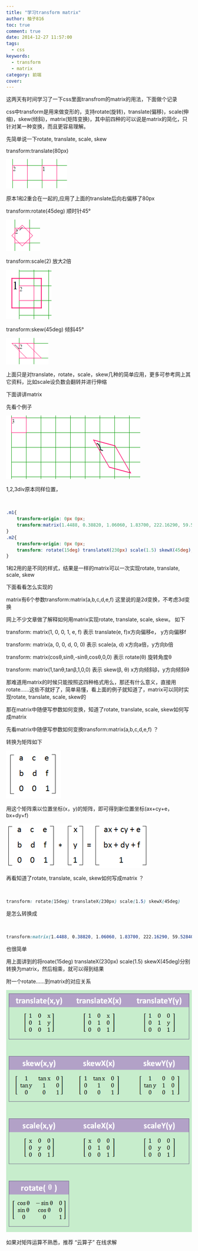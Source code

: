 ```yaml
---
title: "学习transform matrix"
author: 柚子816
toc: true
comment: true
date: 2014-12-27 11:57:00
tags: 
  - css
keywords:
  - transform
  - matrix
category: 前端
cover: 
---
```


这两天有时间学习了一下css里面transfrom的matrix的用法，下面做个记录

css中transform是用来做变形的，支持rotate(旋转)，translate(偏移)，scale(伸缩)，skew(倾斜)，matrix(矩阵变换)，其中前四种的可以说是matrix的简化，只针对某一种变换，而且更容易理解。

先简单说一下rotate, translate, scale, skew

transform:translate(80px)

![](./c7bda852-3c2e-3cd7-b265-c650bdbddb6d.png)

原本1和2重合在一起的,应用了上面的translate后向右偏移了80px

transform:rotate(45deg) 顺时针45°

![](./07bb247f-c184-35ed-b2e8-150600e0f79d.png)

transform:scale(2) 放大2倍  

![](./2a7df4a9-1025-3852-87dd-49609c72dede.png)

transform:skew(45deg) 倾斜45°  

![](./dc8c0984-3246-37d4-8139-c4862a2ae417.png)

上面只是对translate，rotate，scale，skew几种的简单应用，更多可参考网上其它资料，比如scale设负数会翻转并进行伸缩

下面讲讲matrix

先看个例子

![](./ea5c6c47-69c7-35d4-9304-7d6496403845.png)

1,2,3div原本同样位置，


​    
```css
.m1{
    transform-origin: 0px 0px;
    transform:matrix(1.4488, 0.38820, 1.06060, 1.83700, 222.16290, 59.52840)
}
.m2{
    transform-origin: 0px 0px;
    transform: rotate(15deg) translateX(230px) scale(1.5) skewX(45deg);
}
```

1和2用的是不同的样式，结果是一样的matrix可以一次实现rotate, translate, scale, skew

下面看看怎么实现的

matrix有6个参数transform:matrix(a,b,c,d,e,f) 这里说的是2d变换，不考虑3d变换

网上不少文章做了解释如何用matrix实现rotate, translate, scale, skew。 如下

transform: matrix(1, 0, 0, 1, e, f) 表示 translate(e, f)x方向偏移e， y方向偏移f

transform: matrix(a, 0, 0, d, 0, 0) 表示 scale(a, d) x方向a倍，y方向b倍

transform: matrix(cosθ,sinθ,-sinθ,cosθ,0,0) 表示 rotate(θ) 旋转角度θ

transform: matrix(1,tanθ,tanβ,1,0,0) 表示 skew(β, θ) x方向倾斜β，y方向倾斜θ

那难道用matrix的时候只能按照这四种格式用么，那还有什么意义，直接用rotate……这些不就好了，简单易懂，看上面的例子就知道了，matrix可以同时实现rotate,
translate, scale, skew的

那在matrix中随便写参数如何变换，知道了rotate, translate, scale, skew如何写成matrix

先看matrix中随便写参数如何变换transform:matrix(a,b,c,d,e,f) ？

转换为矩阵如下

![](./1014a520-7dfc-3b4b-aea5-63bdcab135e9.png)

用这个矩阵乘以位置坐标(x，y)的矩阵，即可得到新位置坐标(ax+cy+e，bx+dy+f)

![](./99bd2b5e-a9e5-353a-9eda-cc803fc05f3c.png)

再看知道了rotate, translate, scale, skew如何写成matrix ？


​    
```css
transform: rotate(15deg) translateX(230px) scale(1.5) skewX(45deg)
```

是怎么转换成


​    
```css
transform:matrix(1.4488, 0.38820, 1.06060, 1.83700, 222.16290, 59.52840)
```

也很简单

用上面讲到的将roate(15deg) translateX(230px) scale(1.5)
skewX(45deg)分别转换为matrix，然后相乘，就可以得到结果

附一个rotate……到matrix的对应关系

![](./4b98a7f7-c264-3aa6-a6cc-a965459b3656.png)

如果对矩阵运算不熟悉，推荐 “云算子” 在线求解

